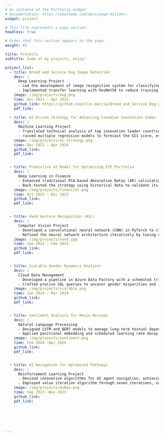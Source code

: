 ```yaml
---
# An instance of the Portfolio widget.
# Documentation: https://wowchemy.com/docs/page-builder/
widget: project

# This file represents a page section.
headless: true

# Order that this section appears on the page.
weight: 65

title: Projects
subtitle: Some of my projects, enjoy!

project_list:
  - title: Breed and Service Dog Image Detection
    desc: | 
      Deep Learning Project	
      -	Led the development of image recognition system for classifying dog breeds and identifying service dogs, incorporating data augmentation techniques to optimize performance for applications in pet adoption, veterinary care, and public safety
      -	Implemented transfer learning with ResNet50 to reduce training time and enhance feature recognition, maintained code quality and consistency using Git and deployed the model to Huggingface for practical application in real-world scenarios
    image: /img/projects/dog.png
    time: Dec 2023 – Apr 2024
    github_link: https://github.com/xlin-marcia/Breed_and_Service_Dog_Detector
    pdf_link: 
      
  - title: AI-Driven Strategy for Advancing Canadian Innovation Index
    desc: |
      Machine Learning Project
      - Translated technical analysis of top innovation leader countries into actionable recommendations in business report, enhancing Canada's 15th ranking in the Global Innovation Index and propelling economic growth
      - rained multiple regression models to forecast the GII score, establishing Linear Regression as the optimal model throuh MSE evaluation, extracted critical feature coefficients to identify key influencers, and employed Pearson correlation analysis to delineate the top 20 features
    image: /img/projects/ai-strategy.png
    time: Dec 2023 – Apr 2024
    github_link:
    pdf_link: 


  - title: Predictive AI Model for Optimizing ETF Portfolio
    desc: |
      Deep Learning in Finance		
      - Enhanced traditional PCA-based Absorption Ratio (AR) calculation by integrating an ARIMA + LSTM model to predict future asset correlations and variances, enhancing the precision of systemic risk assessments in the U.S. stock market
      - Back-tested the strategy using historical data to validate its real-world potential, achieving a Sharpe ratio of 1.2986 for AR strategy compared to 1.2297 for an equally weighted portfolio, demonstrating the effectiveness of the predictive model in enhancing risk-adjusted returns
    image: /img/projects/financial.png
    time: Oct 2023 – Dec 2023
    github_link: 
    pdf_link: 


  - title: Hand Gesture Recognition (ASL)
    desc: |
      Computer Vision Project		
      -	Developed a convolutional neural network (CNN) in PyTorch to classify American Sign Language gestures, employing transfer learning from pre-trained AlexNet models to enhance real-life gesture recognition
      -	Refined the neural network architecture iteratively by tuning convolutional and pooling layers, adjusting kernel dimensions and dropout layers to prevent overfitting, thereby enhancing model learning efficiency and test accuracy to 92.17%
    image: /img/projects/hand.jpg
    time: Jan 2024 – Feb 2024
    github_link:
    pdf_link: 


  - title: Scalable Gender Dynamics Analyzer
    desc: |
      Cloud Data Management	
      -	Developed a pipeline in Azure Data Factory with a scheduled trigger to automate the transfer of streaming career data from Blob Storage to Azure SQL DB every three minutes
      -	Crafted precise SQL queries to uncover gender disparities and identify sector-specific trends, analyzing job categories and annual employment variations across genders to enhance strategic planning and policy formulation
    image: /img/projects/scalable.png
    time: Jan 2024 – Mar 2024
    github_link: 
    pdf_link: 


  - title: Sentiment Analysis for Movie Reviews
    desc: |
      Natural Language Processing	
      -	Designed LSTM and BERT models to manage long-term textual dependencies and nuanced language, effectively capturing complex emotional tones in large-scale IMDB Movie Review Dataset
      -	Applied positional embedding and scheduled learning rate decay strategy to refine training across epochs, achieving test accuracy of 84.71%
    image: /img/projects/sentiment.png
    time: Feb 2024 –Apr 2024
    github_link: 
    pdf_link: 


  - title: AI Navigation for Optimized Pathways
    desc: |
      Reinforcement Learning Project	
      -	Devised innovative algorithms for AI agent navigation, achieving a 50% reduction in the frequency of hazards encountered, while ensuring agents maintained optimal paths in the FrozenLakeNotSlippery environment through real-time adjustments. 
      -	Employed value iteration algorithm through seven iterations, using a one-step lookahead to iteratively refine state values and achieve convergence to an optimal policy, culminating in an optimized matrix that maximizes future rewards for each grid position
    image: /img/projects/aiNav.png
    time: Sep 2023 –Nov 2023
    github_link: 
    pdf_link: 






---
```



